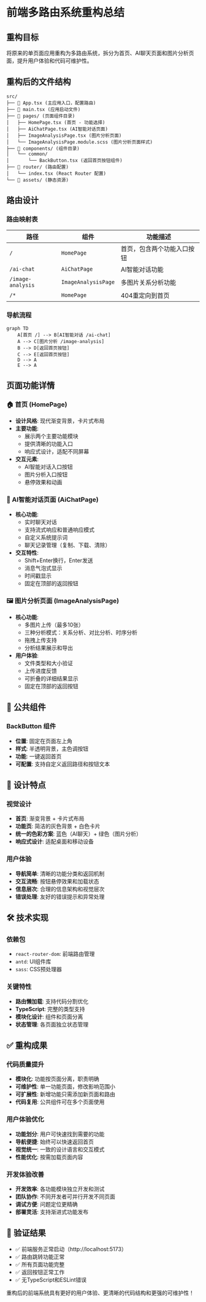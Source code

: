 # 前端多路由系统重构总结

## 重构目标
将原来的单页面应用重构为多路由系统，拆分为首页、AI聊天页面和图片分析页面，提升用户体验和代码可维护性。

## 重构后的文件结构

```
src/
├── 📄 App.tsx (主应用入口，配置路由)
├── 📄 main.tsx (应用启动文件)
├── 📁 pages/ (页面组件目录)
│   ├── HomePage.tsx (首页 - 功能选择)
│   ├── AiChatPage.tsx (AI智能对话页面)
│   ├── ImageAnalysisPage.tsx (图片分析页面)
│   └── ImageAnalysisPage.module.scss (图片分析页面样式)
├── 📁 components/ (组件目录)
│   └── common/
│       └── BackButton.tsx (返回首页按钮组件)
├── 📁 router/ (路由配置)
│   └── index.tsx (React Router 配置)
└── 📁 assets/ (静态资源)
```

## 路由设计

### 路由映射表

| 路径 | 组件 | 功能描述 |
|------|------|----------|
| `/` | `HomePage` | 首页，包含两个功能入口按钮 |
| `/ai-chat` | `AiChatPage` | AI智能对话功能 |
| `/image-analysis` | `ImageAnalysisPage` | 多图片关系分析功能 |
| `/*` | `HomePage` | 404重定向到首页 |

### 导航流程

```mermaid
graph TD
    A[首页 /] --> B[AI智能对话 /ai-chat]
    A --> C[图片分析 /image-analysis]
    B --> D[返回首页按钮]
    C --> E[返回首页按钮]
    D --> A
    E --> A
```

## 页面功能详情

### 🏠 首页 (HomePage)
- **设计风格**: 现代渐变背景，卡片式布局
- **主要功能**: 
  - 展示两个主要功能模块
  - 提供清晰的功能入口
  - 响应式设计，适配不同屏幕
- **交互元素**: 
  - AI智能对话入口按钮
  - 图片分析入口按钮
  - 悬停效果和动画

### 💬 AI智能对话页面 (AiChatPage)
- **核心功能**:
  - 实时聊天对话
  - 支持流式响应和普通响应模式
  - 自定义系统提示词
  - 聊天记录管理（复制、下载、清除）
- **交互特性**:
  - Shift+Enter换行，Enter发送
  - 消息气泡式显示
  - 时间戳显示
  - 固定在顶部的返回按钮

### 🖼️ 图片分析页面 (ImageAnalysisPage)
- **核心功能**:
  - 多图片上传（最多10张）
  - 三种分析模式：关系分析、对比分析、时序分析
  - 拖拽上传支持
  - 分析结果展示和导出
- **用户体验**:
  - 文件类型和大小验证
  - 上传进度反馈
  - 可折叠的详细结果显示
  - 固定在顶部的返回按钮

## 🔄 公共组件

### BackButton 组件
- **位置**: 固定在页面左上角
- **样式**: 半透明背景，主色调按钮
- **功能**: 一键返回首页
- **可配置**: 支持自定义返回路径和按钮文本

## 🎨 设计特点

### 视觉设计
- **首页**: 渐变背景 + 卡片式布局
- **功能页**: 简洁的灰色背景 + 白色卡片
- **统一的色彩方案**: 蓝色（AI聊天）+ 绿色（图片分析）
- **响应式设计**: 适配桌面和移动设备

### 用户体验
- **导航简单**: 清晰的功能分类和返回机制
- **交互流畅**: 按钮悬停效果和加载状态
- **信息层次**: 合理的信息架构和视觉层次
- **错误处理**: 友好的错误提示和异常处理

## 🛠️ 技术实现

### 依赖包
- `react-router-dom`: 前端路由管理
- `antd`: UI组件库
- `sass`: CSS预处理器

### 关键特性
- **路由懒加载**: 支持代码分割优化
- **TypeScript**: 完整的类型支持
- **模块化设计**: 组件和页面分离
- **状态管理**: 各页面独立状态管理

## ✅ 重构成果

### 代码质量提升
- **模块化**: 功能按页面分离，职责明确
- **可维护性**: 单一功能页面，修改影响范围小
- **可扩展性**: 新增功能只需添加新页面和路由
- **代码复用**: 公共组件可在多个页面使用

### 用户体验优化
- **功能划分**: 用户可快速找到需要的功能
- **导航便捷**: 始终可以快速返回首页
- **视觉统一**: 一致的设计语言和交互模式
- **性能优化**: 按需加载页面内容

### 开发体验改善
- **开发效率**: 各功能模块独立开发和测试
- **团队协作**: 不同开发者可并行开发不同页面
- **调试方便**: 问题定位更精确
- **部署灵活**: 支持渐进式功能发布

## 🚀 验证结果

- ✅ 前端服务正常启动（http://localhost:5173）
- ✅ 路由跳转功能正常
- ✅ 所有页面功能完整
- ✅ 返回按钮正常工作
- ✅ 无TypeScript和ESLint错误

重构后的前端系统具有更好的用户体验、更清晰的代码结构和更强的可维护性！
